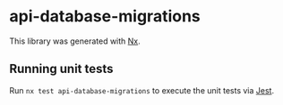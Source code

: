 # api-database-migrations

This library was generated with [Nx](https://nx.dev).

## Running unit tests

Run `nx test api-database-migrations` to execute the unit tests via [Jest](https://jestjs.io).
